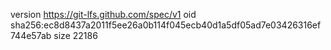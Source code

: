 version https://git-lfs.github.com/spec/v1
oid sha256:ec8d8437a2011f5ee26a0b114f045ecb40d1a5df05ad7e03426316ef744e57ab
size 22186
